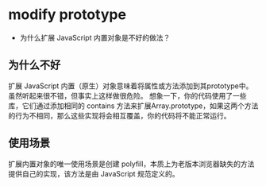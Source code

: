 # modify prototype
- 为什么扩展 JavaScript 内置对象是不好的做法？

## 为什么不好
扩展 JavaScript 内置（原生）对象意味着将属性或方法添加到其prototype中。
虽然听起来很不错，但事实上这样做很危险。
想象一下，你的代码使用了一些库，它们通过添加相同的 contains 方法来扩展Array.prototype，如果这两个方法的行为不相同，那么这些实现将会相互覆盖，你的代码将不能正常运行。

## 使用场景
扩展内置对象的唯一使用场景是创建 polyfill，本质上为老版本浏览器缺失的方法提供自己的实现，该方法是由 JavaScript 规范定义的。


